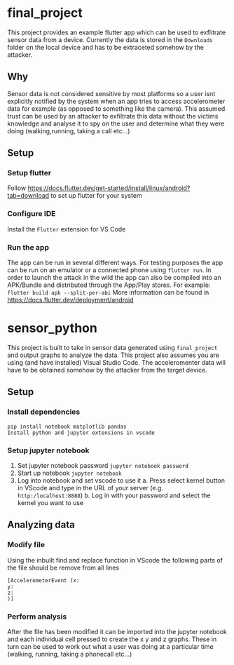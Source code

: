 # final_project

This project provides an example flutter app which can be used to exflitrate sensor data from a device. Currently the data is stored in the `Downloads` folder on the local device and has to be extraceted somehow by the attacker.

## Why

Sensor data is not considered sensitive by most platforms so a user isnt explicitly notified by the system when an app tries to access accelerometer data for example (as opposed to something like the camera). This assumed trust can be used by an attacker to exfiltrate this data without the victims knowledge and analyse it to spy on the user and determine what they were doing (walking,running, taking a call etc...)

## Setup

### Setup flutter

Follow https://docs.flutter.dev/get-started/install/linux/android?tab=download to set up flutter for your system

### Configure IDE

Install the `Flutter` extension for VS Code

### Run the app

The app can be run in several different ways. For testing purposes the app can be run on an emulator or a connected phone using `flutter run`. In order to launch the attack in the wild the app can also be compiled into an APK/Bundle and distributed through the App/Play stores. For example:
`flutter build apk --split-per-abi`
More information can be found in https://docs.flutter.dev/deployment/android

# sensor_python

This project is built to take in sensor data generated using `final_project` and output graphs to analyze the data. This project also assumes you are using (and have installed) Visual Studio Code. The acceleromenter data will have to be obtained somehow by the attacker from the target device.

## Setup

### Install dependencies

```
pip install notebook matplotlib pandas
Install python and jupyter extensions in vscode
```

### Setup jupyter notebook

1. Set jupyter notebook password `jupyter notebook password`
2. Start up notebook `jupyter notebook`
3. Log into notebook and set vscode to use it a. Press select kernel button in VScode and type in the URL of your server (e.g. `http:/localhost:8888`) b. Log in with your password and select the kernel you want to use

## Analyzing data

### Modify file

Using the inbuilt find and replace function in VScode the following parts of the file should be remove from all lines

```
[AccelerometerEvent (x:
y: 
z: 
)]
```

### Perform analysis

After the file has been modified it can be imported into the jupyter notebook and each individual cell pressed to create the x y and z graphs. These in turn can be used to work out what a user was doing at a particular time (walking, running, taking a phonecall etc...)